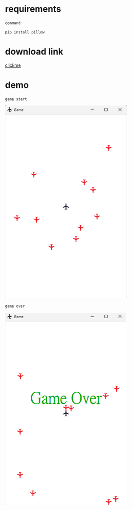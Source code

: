 
# requirements
`command`
```
pip install pillow
```
# download link

[clickme](https://github.com/qwerty121938/assignment/releases/download/v1.0/game.zip)
# demo

`game start`

![alt 文字](./picture/start.png "初始介面")

`game over`

![alt 文字](./picture/end.png "初始介面")
